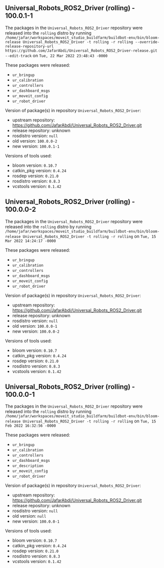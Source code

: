 ## Universal_Robots_ROS2_Driver (rolling) - 100.0.1-1

The packages in the `Universal_Robots_ROS2_Driver` repository were released into the `rolling` distro by running `/home/jafar/workspaces/moveit_studio_buildfarm/buildbot-env/bin/bloom-release Universal_Robots_ROS2_Driver -t rolling -r rolling --override-release-repository-url https://github.com/JafarAbdi/Universal_Robots_ROS2_Driver-release.git --edit-track` on `Tue, 22 Mar 2022 23:48:43 -0000`

These packages were released:
- `ur_bringup`
- `ur_calibration`
- `ur_controllers`
- `ur_dashboard_msgs`
- `ur_moveit_config`
- `ur_robot_driver`

Version of package(s) in repository `Universal_Robots_ROS2_Driver`:

- upstream repository: 		https://github.com/JafarAbdi/Universal_Robots_ROS2_Driver.git
- release repository: unknown
- rosdistro version: `null`
- old version: `100.0.0-2`
- new version: `100.0.1-1`

Versions of tools used:

- bloom version: `0.10.7`
- catkin_pkg version: `0.4.24`
- rosdep version: `0.21.0`
- rosdistro version: `0.8.3`
- vcstools version: `0.1.42`


## Universal_Robots_ROS2_Driver (rolling) - 100.0.0-2

The packages in the `Universal_Robots_ROS2_Driver` repository were released into the `rolling` distro by running `/home/jafar/workspaces/moveit_studio_buildfarm/buildbot-env/bin/bloom-release Universal_Robots_ROS2_Driver -t rolling -r rolling` on `Tue, 15 Mar 2022 14:24:17 -0000`

These packages were released:
- `ur_bringup`
- `ur_calibration`
- `ur_controllers`
- `ur_dashboard_msgs`
- `ur_moveit_config`
- `ur_robot_driver`

Version of package(s) in repository `Universal_Robots_ROS2_Driver`:

- upstream repository: 		https://github.com/JafarAbdi/Universal_Robots_ROS2_Driver.git
- release repository: unknown
- rosdistro version: `null`
- old version: `100.0.0-1`
- new version: `100.0.0-2`

Versions of tools used:

- bloom version: `0.10.7`
- catkin_pkg version: `0.4.24`
- rosdep version: `0.21.0`
- rosdistro version: `0.8.3`
- vcstools version: `0.1.42`


## Universal_Robots_ROS2_Driver (rolling) - 100.0.0-1

The packages in the `Universal_Robots_ROS2_Driver` repository were released into the `rolling` distro by running `/home/jafar/workspaces/moveit_studio_buildfarm/buildbot-env/bin/bloom-release Universal_Robots_ROS2_Driver -t rolling -r rolling` on `Tue, 15 Feb 2022 16:32:56 -0000`

These packages were released:
- `ur_bringup`
- `ur_calibration`
- `ur_controllers`
- `ur_dashboard_msgs`
- `ur_description`
- `ur_moveit_config`
- `ur_robot_driver`

Version of package(s) in repository `Universal_Robots_ROS2_Driver`:

- upstream repository: 		https://github.com/JafarAbdi/Universal_Robots_ROS2_Driver.git
- release repository: unknown
- rosdistro version: `null`
- old version: `null`
- new version: `100.0.0-1`

Versions of tools used:

- bloom version: `0.10.7`
- catkin_pkg version: `0.4.24`
- rosdep version: `0.21.0`
- rosdistro version: `0.8.3`
- vcstools version: `0.1.42`


